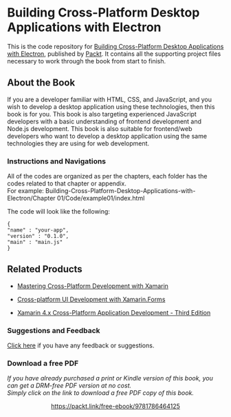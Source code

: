 #  Building Cross-Platform Desktop Applications with Electron
This is the code repository for [Building Cross-Platform Desktop Applications with Electron](https://www.packtpub.com/application-development/building-cross-platform-desktop-applications-electron?utm_source=github&utm_medium=repository&utm_campaign=9781786464125), published by [Packt](https://www.packtpub.com/). It contains all the supporting project files necessary to work through the book from start to finish.
## About the Book
If you are a developer familiar with HTML, CSS, and JavaScript, and you wish to develop a desktop application using these technologies, then this book is for you. This book is also targeting experienced JavaScript developers with a basic understanding of frontend development and Node.js development. This book is also suitable for frontend/web developers who want to develop a desktop application using the same technologies they are using for web development.
### Instructions and Navigations
All of the codes are organized as per the chapters, each folder has the codes related to that chapter or appendix.                   
For example:  Building-Cross-Platform-Desktop-Applications-with-Electron/Chapter 01/Code/example01/index.html



The code will look like the following:
```
{
"name" : "your-app",
"version" : "0.1.0",
"main" : "main.js"
}
```

## Related Products
 
  
* [Mastering Cross-Platform Development with Xamarin](https://www.packtpub.com/application-development/mastering-cross-platform-development-xamarin?utm_source=github&utm_medium=repository&utm_campaign=9781785285684)
  
  
* [Cross-platform UI Development with Xamarin.Forms](https://www.packtpub.com/application-development/cross-platform-ui-development-xamarinforms?utm_source=github&utm_medium=repository&utm_campaign=9781784391195)
  
  
* [Xamarin 4.x Cross-Platform Application Development - Third Edition](https://www.packtpub.com/application-development/xamarin-4x-cross-platform-application-development-third-edition?utm_source=github&utm_medium=repository&utm_campaign=9781786465412)
  
 

### Suggestions and Feedback
  
[Click here](https://docs.google.com/forms/d/e/1FAIpQLSe5qwunkGf6PUvzPirPDtuy1Du5Rlzew23UBp2S-P3wB-GcwQ/viewform) if you have any feedback or suggestions.
### Download a free PDF

 <i>If you have already purchased a print or Kindle version of this book, you can get a DRM-free PDF version at no cost.<br>Simply click on the link to download a free PDF copy of this book.</i>
<p align="center"> <a href="https://packt.link/free-ebook/9781786464125">https://packt.link/free-ebook/9781786464125 </a> </p>